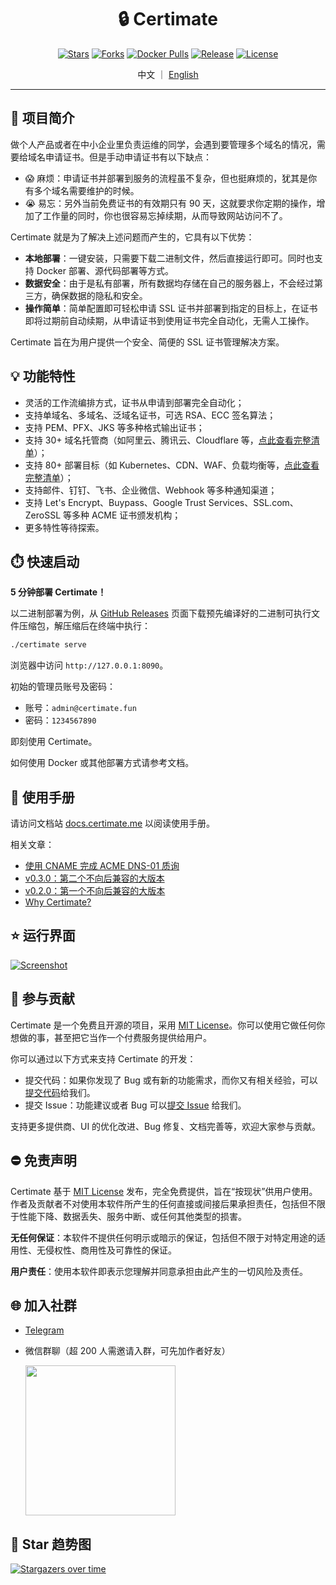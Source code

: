 <h1 align="center">🔒 Certimate</h1>

<div align="center">

[![Stars](https://img.shields.io/github/stars/usual2970/certimate?style=flat)](https://github.com/usual2970/certimate)
[![Forks](https://img.shields.io/github/forks/usual2970/certimate?style=flat)](https://github.com/usual2970/certimate)
[![Docker Pulls](https://img.shields.io/docker/pulls/usual2970/certimate?style=flat)](https://hub.docker.com/r/usual2970/certimate)
[![Release](https://img.shields.io/github/v/release/usual2970/certimate?sort=semver)](https://github.com/usual2970/certimate/releases)
[![License](https://img.shields.io/github/license/usual2970/certimate)](https://mit-license.org/)

</div>

<div align="center">

中文 ｜ [English](README_EN.md)

</div>

---

## 🚩 项目简介

做个人产品或者在中小企业里负责运维的同学，会遇到要管理多个域名的情况，需要给域名申请证书。但是手动申请证书有以下缺点：

- 😱 麻烦：申请证书并部署到服务的流程虽不复杂，但也挺麻烦的，犹其是你有多个域名需要维护的时候。
- 😭 易忘：另外当前免费证书的有效期只有 90 天，这就要求你定期的操作，增加了工作量的同时，你也很容易忘掉续期，从而导致网站访问不了。

Certimate 就是为了解决上述问题而产生的，它具有以下优势：

- **本地部署**：一键安装，只需要下载二进制文件，然后直接运行即可。同时也支持 Docker 部署、源代码部署等方式。​
- **数据安全**：由于是私有部署，所有数据均存储在自己的服务器上，不会经过第三方，确保数据的隐私和安全。​
- **操作简单**：简单配置即可轻松申请 SSL 证书并部署到指定的目标上，在证书即将过期前自动续期，从申请证书到使用证书完全自动化，无需人工操作。​

Certimate 旨在为用户提供一个安全、简便的 SSL 证书管理解决方案。

## 💡 功能特性

- 灵活的工作流编排方式，证书从申请到部署完全自动化；
- 支持单域名、多域名、泛域名证书，可选 RSA、ECC 签名算法；
- 支持 PEM、PFX、JKS 等多种格式输出证书；
- 支持 30+ 域名托管商（如阿里云、腾讯云、Cloudflare 等，[点此查看完整清单](https://docs.certimate.me/docs/reference/providers#supported-dns-providers)）；
- 支持 80+ 部署目标（如 Kubernetes、CDN、WAF、负载均衡等，[点此查看完整清单](https://docs.certimate.me/docs/reference/providers#supported-host-providers)）；
- 支持邮件、钉钉、飞书、企业微信、Webhook 等多种通知渠道；
- 支持 Let's Encrypt、Buypass、Google Trust Services、SSL.com、ZeroSSL 等多种 ACME 证书颁发机构；
- 更多特性等待探索。

## ⏱️ 快速启动

**5 分钟部署 Certimate！**

以二进制部署为例，从 [GitHub Releases](https://github.com/usual2970/certimate/releases) 页面下载预先编译好的二进制可执行文件压缩包，解压缩后在终端中执行：

```bash
./certimate serve
```

浏览器中访问 `http://127.0.0.1:8090`。

初始的管理员账号及密码：

- 账号：`admin@certimate.fun`
- 密码：`1234567890`

即刻使用 Certimate。

如何使用 Docker 或其他部署方式请参考文档。

## 📄 使用手册

请访问文档站 [docs.certimate.me](https://docs.certimate.me/) 以阅读使用手册。

相关文章：

- [使用 CNAME 完成 ACME DNS-01 质询](https://docs.certimate.me/blog/cname)
- [v0.3.0：第二个不向后兼容的大版本](https://docs.certimate.me/blog/v0.3.0)
- [v0.2.0：第一个不向后兼容的大版本](https://docs.certimate.me/blog/v0.2.0)
- [Why Certimate?](https://docs.certimate.me/blog/why-certimate)

## ⭐ 运行界面

[![Screenshot](https://i.imgur.com/4DAUKEE.gif)](https://www.bilibili.com/video/BV1xockeZEm2)

## 🤝 参与贡献

Certimate 是一个免费且开源的项目，采用 [MIT License](./LICENSE.md)。你可以使用它做任何你想做的事，甚至把它当作一个付费服务提供给用户。

你可以通过以下方式来支持 Certimate 的开发：

- 提交代码：如果你发现了 Bug 或有新的功能需求，而你又有相关经验，可以[提交代码](CONTRIBUTING.md)给我们。
- 提交 Issue：功能建议或者 Bug 可以[提交 Issue](https://github.com/usual2970/certimate/issues) 给我们。

支持更多提供商、UI 的优化改进、Bug 修复、文档完善等，欢迎大家参与贡献。

## ⛔ 免责声明

Certimate 基于 [MIT License](https://opensource.org/licenses/MIT) 发布，完全免费提供，旨在“按现状”供用户使用。作者及贡献者不对使用本软件所产生的任何直接或间接后果承担责任，包括但不限于性能下降、数据丢失、服务中断、或任何其他类型的损害。

**无任何保证**：本软件不提供任何明示或暗示的保证，包括但不限于对特定用途的适用性、无侵权性、商用性及可靠性的保证。

**用户责任**：使用本软件即表示您理解并同意承担由此产生的一切风险及责任。

## 🌐 加入社群

- [Telegram](https://t.me/+ZXphsppxUg41YmVl)
- 微信群聊（超 200 人需邀请入群，可先加作者好友）

  <img src="https://i.imgur.com/8xwsLTA.png" width="240"/>

## 🚀 Star 趋势图

[![Stargazers over time](https://starchart.cc/usual2970/certimate.svg?variant=adaptive)](https://starchart.cc/usual2970/certimate)
